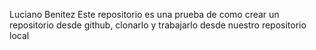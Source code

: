 Luciano Benitez
Este repositorio es una prueba de como crear un repositorio desde github, clonarlo y trabajarlo desde nuestro repositorio local

